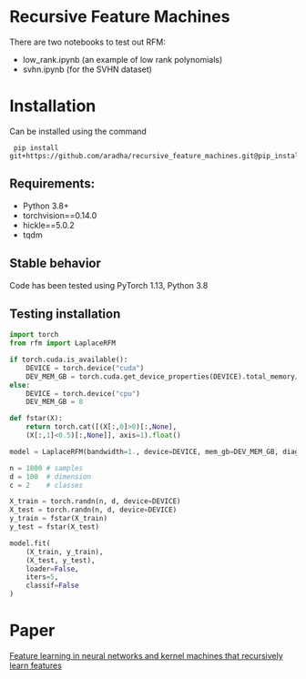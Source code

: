 # Recursive Feature Machines

There are two notebooks to test out RFM: 
- low_rank.ipynb (an example of low rank polynomials)
- svhn.ipynb (for the SVHN dataset)


# Installation

Can be installed using the command
```
 pip install git+https://github.com/aradha/recursive_feature_machines.git@pip_install
```
## Requirements:
- Python 3.8+
- torchvision==0.14.0
- hickle==5.0.2
- tqdm

## Stable behavior
Code has been tested using PyTorch 1.13, Python 3.8

## Testing installation
```python
import torch
from rfm import LaplaceRFM

if torch.cuda.is_available():
    DEVICE = torch.device("cuda")
    DEV_MEM_GB = torch.cuda.get_device_properties(DEVICE).total_memory//1024**3 - 1 # GPU memory in GB, keeping aside 1GB for safety
else:
    DEVICE = torch.device("cpu")
    DEV_MEM_GB = 8

def fstar(X):
    return torch.cat([(X[:,0]>0)[:,None], 
	(X[:,1]<0.5)[:,None]], axis=1).float()

model = LaplaceRFM(bandwidth=1., device=DEVICE, mem_gb=DEV_MEM_GB, diag=False)

n = 1000 # samples
d = 100  # dimension
c = 2    # classes

X_train = torch.randn(n, d, device=DEVICE)
X_test = torch.randn(n, d, device=DEVICE)
y_train = fstar(X_train)
y_test = fstar(X_test)

model.fit(
    (X_train, y_train), 
    (X_test, y_test), 
    loader=False, 
    iters=5,
    classif=False
)
```


# Paper
[Feature learning in neural networks and kernel machines that recursively learn features](https://arxiv.org/abs/2212.13881)
